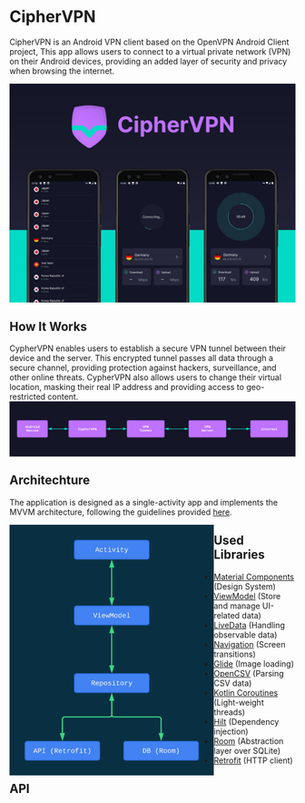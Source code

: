# CipherVPN
CipherVPN is an Android VPN client based on the OpenVPN Android Client project, This app allows users to connect to a virtual private network (VPN) on their Android devices, providing an added layer of security and privacy when browsing the internet.

<img src="https://github.com/Anass001/CipherVPN/blob/master/preview_image.jpg" align="center">

## How It Works
CypherVPN enables users to establish a secure VPN tunnel between their device and the server. This encrypted tunnel passes all data through a secure channel, providing protection against hackers, surveillance, and other online threats. CypherVPN also allows users to change their virtual location, masking their real IP address and providing access to geo-restricted content.
<img src="https://github.com/Anass001/CipherVPN/blob/master/how-it-works.png" align="center">

## Architechture
The application is designed as a single-activity app and implements the MVVM architecture, following the guidelines provided [here](https://developer.android.com/jetpack/docs/guide).

<img src="https://github.com/Anass001/CryptoTracker/blob/main/architecture.png" align="left" width="360">

## Used Libraries
- [Material Components](https://github.com/material-components) (Design System)
- [ViewModel](https://developer.android.com/topic/libraries/architecture/viewmodel) (Store and manage UI-related data)
- [LiveData](https://developer.android.com/topic/libraries/architecture/livedata) (Handling observable data)
- [Navigation](https://developer.android.com/guide/navigation) (Screen transitions)
- [Glide](https://github.com/bumptech/glide) (Image loading)
- [OpenCSV](http://opencsv.sourceforge.net/) (Parsing CSV data)
- [Kotlin Coroutines](https://github.com/Kotlin/kotlinx.coroutines) (Light-weight threads)
- [Hilt](https://dagger.dev/hilt/) (Dependency injection)
- [Room](https://developer.android.com/topic/libraries/architecture/room) (Abstraction layer over SQLite)
- [Retrofit](https://github.com/square/retrofit) (HTTP client)

## API

